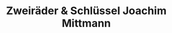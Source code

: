 ---
title: "Zweiräder & Schlüssel Joachim Mittmann"
url: /dresden/zweiraeder-und-schluessel-joachim-mittmann/
shop: Fahrrad
---